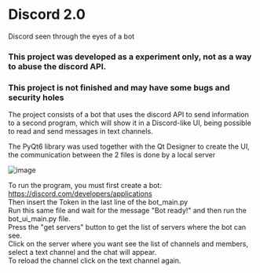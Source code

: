 # Discord 2.0
Discord seen through the eyes of a bot

### This project was developed as a experiment only, not as a way to abuse the discord API.
### This project is not finished and may have some bugs and security holes

The project consists of a bot that uses the discord API to send information to a second program, which will show it in a Discord-like UI, being possible to read and send messages in text channels.

The PyQt6 library was used together with the Qt Designer to create the UI, the communication between the 2 files is done by a local server

![image](https://user-images.githubusercontent.com/94933775/153419030-57009821-8d7e-4e66-bfc8-c8b655553c60.png)

To run the program, you must first create a bot: https://discord.com/developers/applications  
Then insert the Token in the last line of the bot_main.py  
Run this same file and wait for the message "Bot ready!" and then run the bot_ui_main.py file.  
Press the "get servers" button to get the list of servers where the bot can see.  
Click on the server where you want see the list of channels and members, select a text channel and the chat will appear.  
To reload the channel click on the text channel again.

